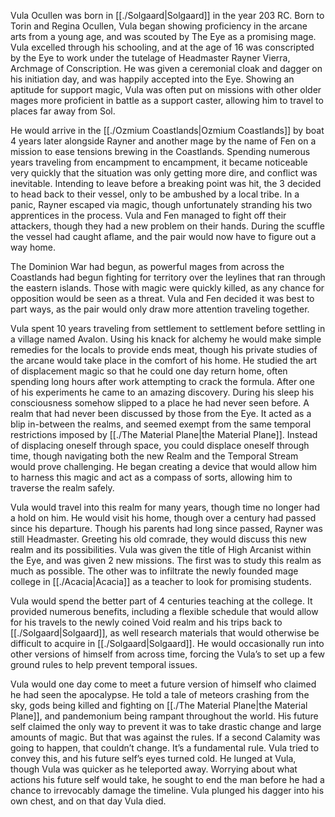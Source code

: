 Vula Ocullen was born in [[./Solgaard|Solgaard]] in the year 203 RC. Born to Torin and Regina Ocullen, Vula began showing proficiency in the arcane arts from a young age, and was scouted by The Eye as a promising mage. Vula excelled through his schooling, and at the age of 16 was conscripted by the Eye to work under the tutelage of Headmaster Rayner Vierra, Archmage of Conscription. He was given a ceremonial cloak and dagger on his initiation day, and was happily accepted into the Eye. Showing an aptitude for support magic, Vula was often put on missions with other older mages more proficient in battle as a support caster, allowing him to travel to places far away from Sol.

He would arrive in the [[./Ozmium Coastlands|Ozmium Coastlands]] by boat 4 years later alongside Rayner and another mage by the name of Fen on a mission to ease tensions brewing in the Coastlands. Spending numerous years traveling from encampment to encampment, it became noticeable very quickly that the situation was only getting more dire, and conflict was inevitable. Intending to leave before a breaking point was hit, the 3 decided to head back to their vessel, only to be ambushed by a local tribe. In a panic, Rayner escaped via magic, though unfortunately stranding his two apprentices in the process. Vula and Fen managed to fight off their attackers, though they had a new problem on their hands. During the scuffle the vessel had caught aflame, and the pair would now have to figure out a way home. 

The Dominion War had begun, as powerful mages from across the Coastlands had begun fighting for territory over the leylines that ran through the eastern islands. Those with magic were quickly killed, as any chance for opposition would be seen as a threat. Vula and Fen decided it was best to part ways, as the pair would only draw more attention traveling together. 

Vula spent 10 years traveling from settlement to settlement before settling in a village named Avalon. Using his knack for alchemy he would make simple remedies for the locals to provide ends meat, though his private studies of the arcane would take place in the comfort of his home. He studied the art of displacement magic so that he could one day return home, often spending long hours after work attempting to crack the formula. After one of his experiments he came to an amazing discovery. During his sleep his consciousness somehow slipped to a place he had never seen before. A realm that had never been discussed by those from the Eye. It acted as a blip in-between the realms, and seemed exempt from the same temporal restrictions imposed by [[./The Material Plane|the Material Plane]]. Instead of displacing oneself through space, you could displace oneself through time, though navigating both the new Realm and the Temporal Stream would prove challenging. He began creating a device that would allow him to harness this magic and act as a compass of sorts, allowing him to traverse the realm safely.

Vula would travel into this realm for many years, though time no longer had a hold on him. He would visit his home, though over a century had passed since his departure. Though his parents had long since passed, Rayner was still Headmaster. Greeting his old comrade, they would discuss this new realm and its possibilities. Vula was given the title of High Arcanist within the Eye, and was given 2 new missions. The first was to study this realm as much as possible. The other was to infiltrate the newly founded mage college in [[./Acacia|Acacia]] as a teacher to look for promising students. 

Vula would spend the better part of 4 centuries teaching at the college. It provided numerous benefits, including a flexible schedule that would allow for his travels to the newly coined Void realm and his trips back to [[./Solgaard|Solgaard]], as well research materials that would otherwise be difficult to acquire in [[./Solgaard|Solgaard]]. He would occasionally run into other versions of himself from across time, forcing the Vula’s to set up a few ground rules to help prevent temporal issues.

Vula would one day come to meet a future version of himself who claimed he had seen the apocalypse. He told a tale of meteors crashing from the sky, gods being killed and fighting on [[./The Material Plane|the Material Plane]], and pandemonium being rampant throughout the world. His future self claimed the only way to prevent it was to take drastic change and large amounts of magic. But that was against the rules. If a second Calamity was going to happen, that couldn’t change. It’s a fundamental rule. Vula tried to convey this, and his future self’s eyes turned cold. He lunged at Vula, though Vula was quicker as he teleported away. Worrying about what actions his future self would take, he sought to end the man before he had a chance to irrevocably damage the timeline. Vula plunged his dagger into his own chest, and on that day Vula died.